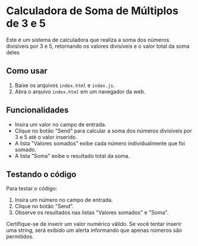 # Calculadora de Soma de Múltiplos de 3 e 5

Este é um sistema de calculadora que realiza a soma dos números divisíveis por 3 e 5, retornando os valores divisíveis e o valor total da soma deles
## Como usar

1. Baixe os arquivos `index.html` e `index.js`.
2. Abra o arquivo `index.html` em um navegador da web.

## Funcionalidades

* Insira um valor no campo de entrada.
* Clique no botão "Send" para calcular a soma dos números divisíveis por 3 e 5 até o valor inserido.
* A lista "Valores somados" exibe cada número individualmente que foi somado.
* A lista "Soma" exibe o resultado total da soma.

## Testando o código

Para testar o código:

1. Insira um número no campo de entrada.
2. Clique no botão "Send".
3. Observe os resultados nas listas "Valores somados" e "Soma".

Certifique-se de inserir um valor numérico válido. Se você tentar inserir uma string, será exibido um alerta informando que apenas números são permitidos.
